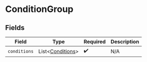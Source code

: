 # ConditionGroup


## Fields

| Field                                                      | Type                                                       | Required                                                   | Description                                                |
| ---------------------------------------------------------- | ---------------------------------------------------------- | ---------------------------------------------------------- | ---------------------------------------------------------- |
| `conditions`                                               | List\<[Conditions](../../models/components/Conditions.md)> | :heavy_check_mark:                                         | N/A                                                        |